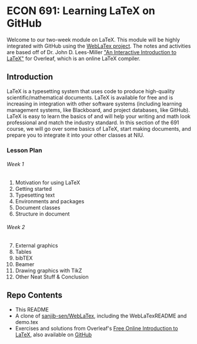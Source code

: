 # ECON 691: Learning LaTeX on GitHub

Welcome to our two-week module on LaTeX. This module will be highly integrated with GitHub using the <a href="https://github.com/sanjib-sen/weblatex" target="_blank" rel="noreferrer noopener">WebLaTex project</a>. The notes and activities are based off of Dr. John D. Lees-Miller <a href="https://www.overleaf.com/learn/latex/Free_online_introduction_to_LaTeX_(part_1)" target="_blank" rel="noreferrer noopener">"An Interactive Introduction to LaTeX"</a> for Overleaf, which is an online LaTeX compiler.

## Introduction

LaTeX is a typesetting system that uses code to produce high-quality scientific/mathematical documents. LaTeX is available for free and is increasing in integration with other software systems (including learning management systems, like Blackboard, and project databases, like GitHub). LaTeX is easy to learn the basics of and will help your writing and math look professional and match the industry standard. In this section of the 691 course, we will go over some basics of LaTeX, start making documents, and prepare you to integrate it into your other classes at NIU.

### Lesson Plan

###### Week 1
1.  Motivation for using LaTeX
2.  Getting started
3.  Typesetting text
4.  Environments and packages
5.  Document classes
6.  Structure in document

###### Week 2
7. External graphics
8. Tables
9. bibTEX
10. Beamer
11. Drawing graphics with TikZ
12. Other Neat Stuff & Conclusion

## Repo Contents

- This README
- A clone of [sanjib-sen/WebLaTex](https://github.com/sanjib-sen/weblatex), including the WebLaTexREADME and demo.tex
- Exercises and solutions from Overleaf's [Free Online Introduction to LaTeX](https://www.overleaf.com/learn/latex/Free_online_introduction_to_LaTeX_(part_1)), also available on [GitHub](https://github.com/jdleesmiller/latex-course/)
